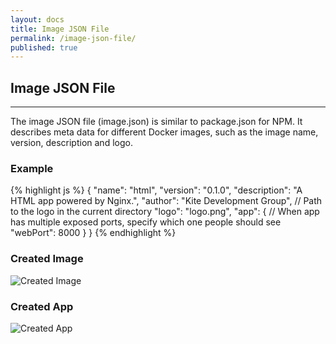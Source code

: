 ```yaml
---
layout: docs
title: Image JSON File
permalink: /image-json-file/
published: true
---
```


## Image JSON File

---

The image JSON file (image.json) is similar to package.json for NPM. It describes
meta data for different Docker images, such as the image name, version,
description and logo.

### Example

{% highlight js %}
{
  "name": "html",
  "version": "0.1.0",
  "description": "A HTML app powered by Nginx.",
  "author": "Kite Development Group",
  // Path to the logo in the current directory
  "logo": "logo.png",
  "app": {
    // When app has multiple exposed ports, specify which one people should see
    "webPort": 8000
  }
}
{% endhighlight %}

### Created Image

![Created Image](/img/image-json-file/created-image.png)

### Created App

![Created App](/img/image-json-file/created-app.png)
